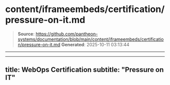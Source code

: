 # content/iframeembeds/certification/pressure-on-it.md

> **Source**: https://github.com/pantheon-systems/documentation/blob/main/content/iframeembeds/certification/pressure-on-it.md
> **Generated**: 2025-10-11 03:13:44

---

---
title: WebOps Certification
subtitle: "Pressure on IT"
---

<Partial file="certification-guide/pressure-on-it.md" />
